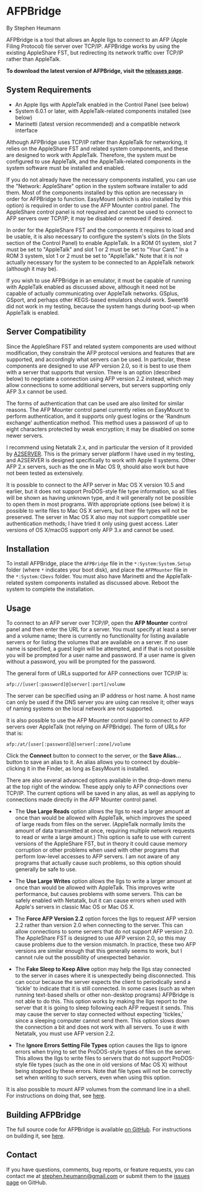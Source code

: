 AFPBridge
=========
By Stephen Heumann

AFPBridge is a tool that allows an Apple IIgs to connect to an AFP (Apple Filing Protocol) file server over TCP/IP.  AFPBridge works by using the existing AppleShare FST, but redirecting its network traffic over TCP/IP rather than AppleTalk.

__To download the latest version of AFPBridge, visit the [releases page][1].__

[1]: https://github.com/sheumann/AFPBridge/releases


System Requirements
-------------------
* An Apple IIgs with AppleTalk enabled in the Control Panel (see below)
* System 6.0.1 or later, with AppleTalk-related components installed (see below)
* Marinetti (latest version recommended) and a compatible network interface

Although AFPBridge uses TCP/IP rather than AppleTalk for networking, it relies on the AppleShare FST and related system components, and these are designed to work with AppleTalk.  Therefore, the system must be configured to use AppleTalk, and the AppleTalk-related components in the system software must be installed and enabled.

If you do not already have the necessary components installed, you can use the "Network: AppleShare" option in the system software installer to add them.  Most of the components installed by this option are necessary in order for AFPBridge to function.  EasyMount (which is also installed by this option) is required in order to use the AFP Mounter control panel.  The AppleShare control panel is not required and cannot be used to connect to AFP servers over TCP/IP; it may be disabled or removed if desired.

In order for the AppleShare FST and the components it requires to load and be usable, it is also necessary to configure the system's slots (in the Slots section of the Control Panel) to enable AppleTalk.  In a ROM 01 system, slot 7 must be set to "AppleTalk" and slot 1 or 2 must be set to "Your Card."  In a ROM 3 system, slot 1 or 2 must be set to "AppleTalk."  Note that it is _not_ actually necessary for the system to be connected to an AppleTalk network (although it may be).

If you wish to use AFPBridge in an emulator, it must be capable of running with AppleTalk enabled as discussed above, although it need not be capable of actually communicating over AppleTalk networks.  GSplus, GSport, and perhaps other KEGS-based emulators should work.  Sweet16 did not work in my testing, because the system hangs during boot-up when AppleTalk is enabled.


Server Compatibility
--------------------
Since the AppleShare FST and related system components are used without modification, they constrain the AFP protocol versions and features that are supported, and accordingly what servers can be used.  In particular, these components are designed to use AFP version 2.0, so it is best to use them with a server that supports that version.  There is an option (described below) to negotiate a connection using AFP version 2.2 instead, which may allow connections to some additional servers, but servers supporting only AFP 3.x cannot be used.

The forms of authentication that can be used are also limited for similar reasons.  The AFP Mounter control panel currently relies on EasyMount to perform authentication, and it supports only guest logins or the 'Randnum exchange'
authentication method.  This method uses a password of up to eight characters protected by weak encryption; it may be disabled on some newer servers.

I recommend using Netatalk 2.x, and in particular the version of it provided by [A2SERVER][2].  This is the primary server platform I have used in my testing, and A2SERVER is designed specifically to work with Apple II systems.  Other AFP 2.x servers, such as the one in Mac OS 9, should also work but have not been tested as extensively.

It is possible to connect to the AFP server in Mac OS X version 10.5 and earlier, but it does not support ProDOS-style file type information, so all files will be shown as having unknown type, and it will generally not be possible to open them in most programs.  With appropriate options (see below) it is possible to write files to Mac OS X servers, but their file types will not be preserved.  The server in Mac OS X also may not support compatible user authentication methods; I have tried it only using guest access.  Later versions of OS X/macOS support only AFP 3.x and cannot be used.  

[2]: http://ivanx.com/a2server/


Installation
------------
To install AFPBridge, place the `AFPBridge` file in the `*:System:System.Setup` folder (where `*` indicates your boot disk), and place the `AFPMounter` file in the `*:System:CDevs` folder.  You must also have Marinetti and the AppleTalk-related system components installed as discussed above.  Reboot the system to complete the installation.


Usage
-----
To connect to an AFP server over TCP/IP, open the __AFP Mounter__ control panel and then enter the URL for a server.  You must specify at least a server and a volume name; there is currently no functionality for listing available servers or for listing the volumes that are available on a server.  If no user name is specified, a guest login will be attempted, and if that is not possible you will be prompted for a user name and password.  If a user name is given without a password, you will be prompted for the password.

The general form of URLs supported for AFP connections over TCP/IP is:

    afp://[user[:password]@]server[:port]/volume

The server can be specified using an IP address or host name.  A host name can only be used if the DNS server you are using can resolve it; other ways of naming systems on the local network are not supported.

It is also possible to use the AFP Mounter control panel to connect to AFP servers over AppleTalk (not relying on AFPBridge).  The form of URLs for that is:

    afp:/at/[user[:password]@]server[:zone]/volume

Click the __Connect__ button to connect to the server, or the __Save Alias...__ button to save an alias to it.  An alias allows you to connect by double-clicking it in the Finder, as long as EasyMount is installed.

There are also several advanced options available in the drop-down menu at the top right of the window.  These apply only to AFP connections over TCP/IP.
The current options will be saved in any alias, as well as applying to connections made directly in the AFP Mounter control panel.

* The __Use Large Reads__ option allows the IIgs to read a larger amount at once than would be allowed with AppleTalk, which improves the speed of large reads from files on the server.  (AppleTalk normally limits the amount of data transmitted at once, requiring multiple network requests to read or write a large amount.)  This option is safe to use with current versions of the AppleShare FST, but in theory it could cause memory corruption or other problems when used with other programs that perform low-level accesses to AFP servers.  I am not aware of any programs that actually cause such problems, so this option should generally be safe to use.

* The __Use Large Writes__ option allows the IIgs to write a larger amount at once than would be allowed with AppleTalk.  This improves write performance, but causes problems with some servers.  This can be safely enabled with Netatalk, but it can cause errors when used with Apple's servers in classic Mac OS or Mac OS X.

* The __Force AFP Version 2.2__ option forces the IIgs to request AFP version 2.2 rather than version 2.0 when connecting to the server.  This can allow connections to some servers that do not support AFP version 2.0.  The AppleShare FST is designed to use AFP version 2.0, so this may cause problems due to the version mismatch.  In practice, these two AFP versions are similar enough that this generally seems to work, but I cannot rule out the possibility of unexpected behavior.

* The __Fake Sleep to Keep Alive__ option may help the IIgs stay connected to the server in cases where it is unexpectedly being disconnected.  This can occur because the server expects the client to periodically send a 'tickle' to indicate that it is still connected.  In some cases (such as when running text-based shells or other non-desktop programs) AFPBridge is not able to do this.  This option works by making the IIgs report to the server that it is going to sleep following each AFP request it sends.  This may cause the server to stay connected without expecting 'tickles,' since a sleeping computer cannot send them.  This option slows down the connection a bit and does not work with all servers.  To use it with Netatalk, you must use AFP version 2.2.

* The __Ignore Errors Setting File Types__ option causes the IIgs to ignore errors when trying to set the ProDOS-style types of files on the server.  This allows the IIgs to write files to servers that do not support ProDOS-style file types (such as the one in old versions of Mac OS X) without being stopped by these errors.  Note that file types will not be correctly set when writing to such servers, even when using this option.

It is also possible to mount AFP volumes from the command line in a shell.  For instructions on doing that, see [here][3].

[3]: https://sheumann.github.io/AFPBridge/ShellMount


Building AFPBridge
------------------

The full source code for AFPBridge is available [on GitHub][4].  For instructions on building it, see [here][5].

[4]: https://github.com/sheumann/AFPBridge
[5]: https://sheumann.github.io/AFPBridge/BUILDING


Contact
-------
If you have questions, comments, bug reports, or feature requests, you can contact me at stephen.heumann@gmail.com or submit them to the [issues page][6] on GitHub.

[6]: https://github.com/sheumann/AFPBridge/issues

